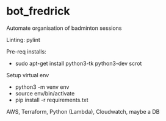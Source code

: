 # bot_fredrick
Automate organisation of badminton sessions

Linting: pylint

Pre-req installs:
- sudo apt-get install python3-tk python3-dev scrot

Setup virtual env
- python3 -m venv env
- source env/bin/activate
- pip install -r requirements.txt



AWS, Terraform, Python (Lambda), Cloudwatch, maybe a DB